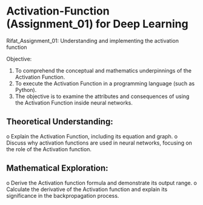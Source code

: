 # Activation-Function (Assignment_01) for Deep Learning
Rifat_Assignment_01: Understanding and implementing the activation function

Objective:
1. To comprehend the conceptual and mathematics underpinnings of the Activation Function.
2. To execute the Activation Function in a programming language (such as Python).
3. The objective is to examine the attributes and consequences of using the Activation Function
inside neural networks.<br />

## Theoretical Understanding:
  o Explain the Activation Function, including its equation and graph.
  o Discuss why activation functions are used in neural networks, focusing on the role of the
   Activation function.
## Mathematical Exploration:
  o Derive the Activation function formula and demonstrate its output range.
  o Calculate the derivative of the Activation function and explain its significance in the
backpropagation process.

